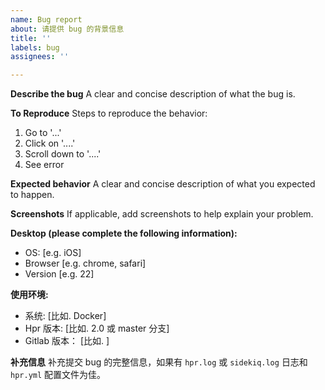 ```yaml
---
name: Bug report
about: 请提供 bug 的背景信息
title: ''
labels: bug
assignees: ''

---
```


**Describe the bug**
A clear and concise description of what the bug is.

**To Reproduce**
Steps to reproduce the behavior:
1. Go to '...'
2. Click on '....'
3. Scroll down to '....'
4. See error

**Expected behavior**
A clear and concise description of what you expected to happen.

**Screenshots**
If applicable, add screenshots to help explain your problem.

**Desktop (please complete the following information):**
 - OS: [e.g. iOS]
 - Browser [e.g. chrome, safari]
 - Version [e.g. 22]

**使用环境:**
 - 系统: [比如. Docker]
 - Hpr 版本: [比如. 2.0 或 master 分支]
 - Gitlab 版本： [比如. ]

**补充信息**
补充提交 bug 的完整信息，如果有 `hpr.log` 或 `sidekiq.log` 日志和 `hpr.yml` 配置文件为佳。
